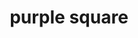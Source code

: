 ---
layout: smileys&emotion
title: purple square
emoji: purple_square
permalink: 🟪.html
image: assets/img/3moji/purple_square.png
---